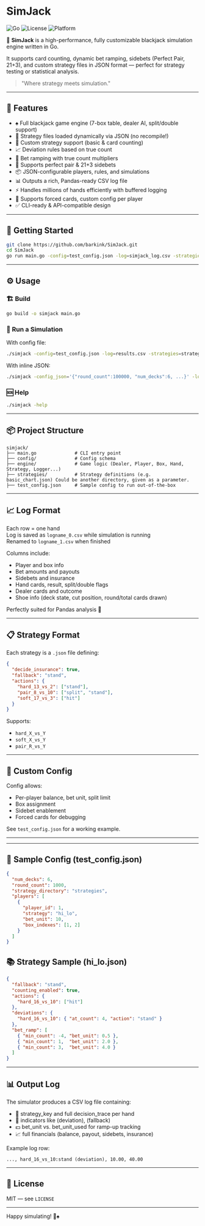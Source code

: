 # SimJack

![Go](https://img.shields.io/badge/Go-1.20+-blue)
![License](https://img.shields.io/github/license/barkink/SimJack)
![Platform](https://img.shields.io/badge/platform-cli-lightgrey)

🎲 **SimJack** is a high-performance, fully customizable blackjack simulation engine written in Go.

It supports card counting, dynamic bet ramping, sidebets (Perfect Pair, 21+3), and custom strategy files in JSON format — perfect for strategy testing or statistical analysis.

> "Where strategy meets simulation."

---

## 🚀 Features

- ♠️ Full blackjack game engine (7-box table, dealer AI, split/double support)
- 🧠 Strategy files loaded dynamically via JSON (no recompile!)
- 🧠 Custom strategy support (basic & card counting)
- 📈 Deviation rules based on true count
- 🎯 Bet ramping with true count multipliers
- 💼 Supports perfect pair & 21+3 sidebets
- 📦 JSON-configurable players, rules, and simulations
- 📊 Outputs a rich, Pandas-ready CSV log file
- ⚡ Handles millions of hands efficiently with buffered logging
- 🧪 Supports forced cards, custom config per player
- ✅ CLI-ready & API-compatible design

---

## 🚀 Getting Started

```bash
git clone https://github.com/barkink/SimJack.git
cd SimJack
go run main.go -config=test_config.json -log=simjack_log.csv -strategies=strategies/
```

---

## ⚙️ Usage

### 🏗 Build

```bash
go build -o simjack main.go
```

### 🧪 Run a Simulation

With config file:

```bash
./simjack -config=test_config.json -log=results.csv -strategies=strategies/
```

With inline JSON:

```bash
./simjack -config_json='{"round_count":100000, "num_decks":6, ...}' -log=results.csv
```

### 🆘 Help

```bash
./simjack -help
```
---
## 📦 Project Structure

```
simjack/
├── main.go              # CLI entry point
├── config/              # Config schema
├── engine/              # Game logic (Dealer, Player, Box, Hand, Strategy, Logger...)
├── strategies/          # Strategy definitions (e.g. basic_chart.json) Could be another directory, given as a parameter.
├── test_config.json     # Sample config to run out-of-the-box
```

---

## 📈 Log Format

Each row = one hand  
Log is saved as `logname_0.csv` while simulation is running  
Renamed to `logname_1.csv` when finished

Columns include:

- Player and box info
- Bet amounts and payouts
- Sidebets and insurance
- Hand cards, result, split/double flags
- Dealer cards and outcome
- Shoe info (deck state, cut position, round/total cards drawn)

Perfectly suited for Pandas analysis 🎯

---

## 📋 Strategy Format

Each strategy is a `.json` file defining:

```json
{
  "decide_insurance": true,
  "fallback": "stand",
  "actions": {
    "hard_13_vs_2": ["stand"],
    "pair_8_vs_10": ["split", "stand"],
    "soft_17_vs_3": ["hit"]
  }
}
```

Supports:
- `hard_X_vs_Y`
- `soft_X_vs_Y`
- `pair_R_vs_Y`

---

## 🔬 Custom Config

Config allows:
- Per-player balance, bet unit, split limit
- Box assignment
- Sidebet enablement
- Forced cards for debugging

See `test_config.json` for a working example.

---

---

## 🔧 Sample Config (test_config.json)

```json
{
  "num_decks": 6,
  "round_count": 1000,
  "strategy_directory": "strategies",
  "players": [
    {
      "player_id": 1,
      "strategy": "hi_lo",
      "bet_unit": 10,
      "box_indexes": [1, 2]
    }
  ]
}
```
## 📚 Strategy Sample (hi_lo.json)

```json
{
  "fallback": "stand",
  "counting_enabled": true,
  "actions": {
    "hard_16_vs_10": ["hit"]
  },
  "deviations": {
    "hard_16_vs_10": { "at_count": 4, "action": "stand" }
  },
  "bet_ramp": [
    { "min_count": -4, "bet_unit": 0.5 },
    { "min_count": 1,  "bet_unit": 2.0 },
    { "min_count": 3,  "bet_unit": 4.0 }
  ]
}
```

---

## 📊 Output Log

The simulator produces a CSV log file containing:
- 📌 strategy_key and full decision_trace per hand
- 🧠 indicators like (deviation), (fallback)
- 💵 bet_unit vs. bet_unit_used for ramp-up tracking
- 📈 full financials (balance, payout, sidebets, insurance)

Example log row:
```
..., hard_16_vs_10:stand (deviation), 10.00, 40.00
```

---

## 📄 License

MIT — see `LICENSE`

---

Happy simulating! 🧠♠️
